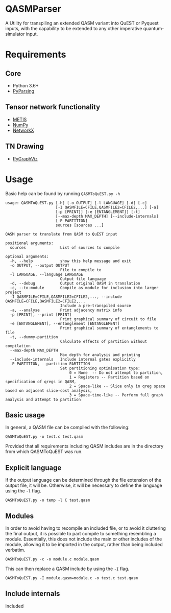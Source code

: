 # QASMParser
A Utility for transpiling an extended QASM variant into QuEST or Pyquest inputs, with the capability to be extended to any other imperative quantum-simulator input.

# Requirements

## Core
 - Python 3.6+
 - [PyParsing][PyParsing]
## Tensor network functionality
 - [METIS][METIS]
 - [NumPy][Numpy]
 - [NetworkX][NetworkX] 
## TN Drawing
 - [PyGraphViz][PyGraphViz]

# Usage

Basic help can be found by running `QASMToQuEST.py -h`

```
usage: QASMToQuEST.py [-h] [-o OUTPUT] [-l LANGUAGE] [-d] [-c]
                      [-I QASMFILE=CFILE,QASMFILE2=CFILE2,...] [-a]
                      [-p [PRINT]] [-e [ENTANGLEMENT]] [-t]
                      [--max-depth MAX_DEPTH] [--include-internals]
                      [-P PARTITION]
                      sources [sources ...]

QASM parser to translate from QASM to QuEST input

positional arguments:
  sources               List of sources to compile

optional arguments:
  -h, --help            show this help message and exit
  -o OUTPUT, --output OUTPUT
                        File to compile to
  -l LANGUAGE, --language LANGUAGE
                        Output file language
  -d, --debug           Output original QASM in translation
  -c, --to-module       Compile as module for inclusion into larger project
  -I QASMFILE=CFILE,QASMFILE2=CFILE2,..., --include QASMFILE=CFILE,QASMFILE2=CFILE2,...
                        Include a pre-transpiled source
  -a, --analyse         Print adjacency matrix info
  -p [PRINT], --print [PRINT]
                        Print graphical summary of circuit to file
  -e [ENTANGLEMENT], --entanglement [ENTANGLEMENT]
                        Print graphical summary of entanglements to file
  -t, --dummy-partition
                        Calculate effects of partition without compilation
  --max-depth MAX_DEPTH
                        Max depth for analysis and printing
  --include-internals   Include internal gates explicitly
  -P PARTITION, --partition PARTITION
                        Set partitioning optimisation type:
                            0 = None  -- Do not attempt to partition,
                            1 = Registers -- Partition based on specification of qregs in QASM,
                            2 = Space-like -- Slice only in qreg space based on adjacent slice-cost analysis,
                            3 = Space-time-like -- Perform full graph analysis and attempt to partition
```

## Basic usage

In general, a QASM file can be compiled with the following:

```QASMToQuEST.py -o test.c test.qasm```

Provided that all requirements including QASM includes are in the directory from which QASMToQuEST was run. 

## Explicit language

If the output language can be determined through the file extension of the output file, it will be. Otherwise, it will be necessary to define the language using the `-l` flag. 

```QASMToQuEST.py -o temp -l C test.qasm```

## Modules

In order to avoid having to recompile an included file, or to avoid it cluttering the final output, it is possible to part compile to something resembling a module. Essentially, this does not include the main or other includes of the module, allowing it to be imported in the output, rather than being included verbatim. 

```QASMToQuEST.py -c -o module.c module.qasm```

This can then replace a QASM include by using the `-I` flag.

```QASMToQuEST.py -I module.qasm=module.c -o test.c test.qasm```

## Include internals

Included 

[METIS]:https://pypi.org/project/metis/
[PyGraphViz]:https://pypi.org/project/pygraphviz/
[PyParsing]:https://pypi.org/project/pyparsing/
[Numpy]:https://pypi.org/project/numpy/
[NetworkX]:https://pypi.org/project/networkx/
